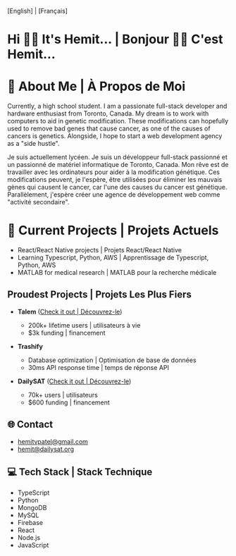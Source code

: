 [English] | [Français]

# Hi 👋🏽 It's Hemit... | Bonjour 👋🏽 C'est Hemit...

# 💫 About Me | À Propos de Moi
Currently, a high school student. I am a passionate full-stack developer and hardware enthusiast from Toronto, Canada. My dream is to work with computers to aid in genetic modification. These modifications can hopefully used to remove bad genes that cause cancer, as one of the causes of cancers is genetics. Alongside, I hope to start a web development agency as a "side hustle".

Je suis actuellement lycéen. Je suis un développeur full-stack passionné et un passionné de matériel informatique de Toronto, Canada. Mon rêve est de travailler avec les ordinateurs pour aider à la modification génétique. Ces modifications peuvent, je l'espère, être utilisées pour éliminer les mauvais gènes qui causent le cancer, car l'une des causes du cancer est génétique. Parallèlement, j'espère créer une agence de développement web comme "activité secondaire".

# 🔭 Current Projects | Projets Actuels
- React/React Native projects | Projets React/React Native
- Learning Typescript, Python, AWS | Apprentissage de Typescript, Python, AWS
- MATLAB for medical research | MATLAB pour la recherche médicale

## Proudest Projects | Projets Les Plus Fiers
- **Talem** ([Check it out | Découvrez-le](http://www.talem.org))
  - 200k+ lifetime users | utilisateurs à vie
  - $3k funding | financement

- **Trashify**
  - Database optimization | Optimisation de base de données
  - 30ms API response time | temps de réponse API

- **DailySAT** ([Check it out | Découvrez-le](http://www.dailysat.tech))
  - 70k+ users | utilisateurs
  - $600 funding | financement

## 🌐 Contact
- hemitvpatel@gmail.com
- hemit@dailysat.org

## 💻 Tech Stack | Stack Technique
- TypeScript
- Python
- MongoDB
- MySQL
- Firebase
- React
- Node.js
- JavaScript
